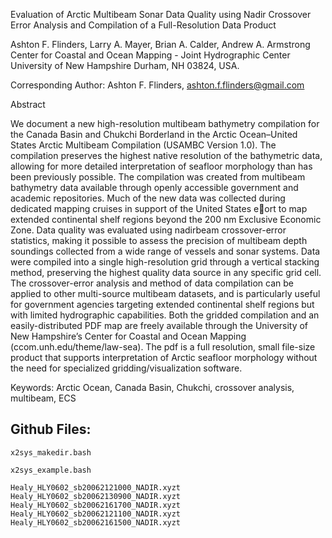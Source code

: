 Evaluation of Arctic Multibeam Sonar Data Quality using Nadir Crossover Error Analysis and Compilation of a Full-Resolution Data Product

Ashton F. Flinders, Larry A. Mayer, Brian A. Calder, Andrew A. Armstrong
Center for Coastal and Ocean Mapping - Joint Hydrographic Center
University of New Hampshire
Durham, NH
03824, USA.

Corresponding Author: Ashton F. Flinders, ashton.f.flinders@gmail.com


Abstract

We document a new high-resolution multibeam bathymetry compilation for the Canada Basin and Chukchi Borderland in the Arctic Ocean–United States Arctic Multibeam Compilation (USAMBC Version 1.0). The compilation preserves the highest native resolution of the bathymetric data, allowing for more detailed interpretation of seafloor morphology than has been previously possible. The compilation was created from multibeam bathymetry data available through openly accessible government and academic repositories. Much of the new data was collected during dedicated mapping cruises in support of the United States eort to map extended continental shelf regions beyond the 200 nm Exclusive Economic Zone. Data quality was evaluated using nadirbeam crossover-error statistics, making it possible to assess the precision of multibeam depth soundings collected from a wide range of vessels and sonar systems. Data were compiled into a single high-resolution grid through a vertical stacking method, preserving the highest quality data source in any specific grid cell. The crossover-error analysis and method of data compilation can be applied to other multi-source multibeam datasets, and is particularly useful for government agencies targeting extended continental shelf regions but with limited hydrographic capabilities. Both the gridded compilation and an easily-distributed PDF map are freely available through the University of New Hampshire’s Center for Coastal and Ocean Mapping (ccom.unh.edu/theme/law-sea). The pdf is a full resolution, small file-size product that supports interpretation of Arctic seafloor morphology without the need for specialized gridding/visualization software.

Keywords: Arctic Ocean, Canada Basin, Chukchi, crossover analysis, multibeam, ECS


Github Files:
-------------

    x2sys_makedir.bash

    x2sys_example.bash

    Healy_HLY0602_sb20062121000_NADIR.xyzt
    Healy_HLY0602_sb20062130900_NADIR.xyzt
    Healy_HLY0602_sb20062161700_NADIR.xyzt
    Healy_HLY0602_sb20062121100_NADIR.xyzt
    Healy_HLY0602_sb20062161500_NADIR.xyzt

